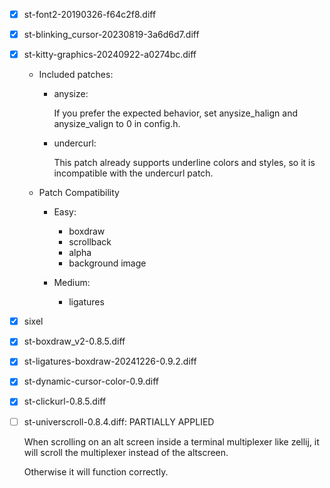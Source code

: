 - [x] st-font2-20190326-f64c2f8.diff

- [x] st-blinking_cursor-20230819-3a6d6d7.diff

- [x] st-kitty-graphics-20240922-a0274bc.diff
    - Included patches:
        - anysize:

            If you prefer the expected behavior, set anysize_halign and anysize_valign to 0 in config.h.

        - undercurl:

            This patch already supports underline colors and styles, so it is incompatible with the undercurl patch.

    - Patch Compatibility
        - Easy:
            - boxdraw
            - scrollback
            - alpha
            - background image

        - Medium:
            - ligatures

- [x] sixel

- [x] st-boxdraw_v2-0.8.5.diff

- [x] st-ligatures-boxdraw-20241226-0.9.2.diff

- [x] st-dynamic-cursor-color-0.9.diff

- [x] st-clickurl-0.8.5.diff

- [ ] st-universcroll-0.8.4.diff: PARTIALLY APPLIED

    When scrolling on an alt screen inside a terminal multiplexer like zellij, it will scroll the multiplexer instead of the altscreen.

    Otherwise it will function correctly.
